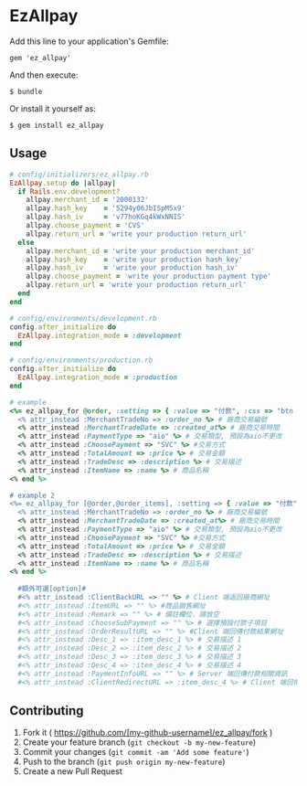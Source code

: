 # EzAllpay

Add this line to your application's Gemfile:

    gem 'ez_allpay'

And then execute:

    $ bundle

Or install it yourself as:

    $ gem install ez_allpay

## Usage

```ruby
# config/initializers/ez_allpay.rb
EzAllpay.setup do |allpay|
  if Rails.env.development?
    allpay.merchant_id = '2000132'
    allpay.hash_key    = '5294y06JbISpM5x9'
    allpay.hash_iv     = 'v77hoKGq4kWxNNIS'
    allpay.choose_payment = 'CVS'
    allpay.return_url = 'write your production return_url'
  else
    allpay.merchant_id = 'write your production merchant_id'
    allpay.hash_key    = 'write your production hash_key'
    allpay.hash_iv     = 'write your production hash_iv'
    allpay.choose_payment = 'write your production payment type'
    allpay.return_url = 'write your production return_url'
  end
end
```

```ruby
# config/environments/development.rb
config.after_initialize do
  EzAllpay.integration_mode = :development
end

# config/environments/production.rb
config.after_initialize do
  EzAllpay.integration_mode = :production
end
```

```ruby
# example
<%= ez_allpay_for @order, :setting => { :value => "付款", :css => "btn btn-danger" } do %>
  <% attr_instead :MerchantTradeNo => :order_no %> # 廠商交易編號
  <% attr_instead :MerchantTradeDate => :created_at%> # 廠商交易時間
  <% attr_instead :PaymentType => "aio" %> # 交易類型, 預設為aio不更改
  <% attr_instead :ChoosePayment => "SVC" %> #交易方式
  <% attr_instead :TotalAmount => :price %> # 交易金額
  <% attr_instead :TradeDesc => :description %> # 交易描述
  <% attr_instead :ItemName => :name %> # 商品名稱
<% end %>

# example 2
<%= ez_allpay_for [@order,@order_items], :setting => { :value => "付款", :css => "btn btn-danger" } do %>
  <% attr_instead :MerchantTradeNo => :order_no %> # 廠商交易編號
  <% attr_instead :MerchantTradeDate => :created_at%> # 廠商交易時間
  <% attr_instead :PaymentType => "aio" %> # 交易類型, 預設為aio不更改
  <% attr_instead :ChoosePayment => "SVC" %> #交易方式
  <% attr_instead :TotalAmount => :price %> # 交易金額
  <% attr_instead :TradeDesc => :description %> # 交易描述
  <% attr_instead :ItemName => :name %> # 商品名稱
<% end %>
  
  #額外可選[option]#
  #<% attr_instead :ClientBackURL => "" %> # Client 端返回廠商網址
  #<% attr_instead :ItemURL => "" %> #商品銷售網址
  #<% attr_instead :Remark => "" %> # 備註欄位，請放空
  #<% attr_instead :ChooseSubPayment => "" %> # 選擇預設付款子項目
  #<% attr_instead :OrderResultURL => "" %> #Client 端回傳付款結果網址
  #<% attr_instead :Desc_1 => :item_desc_1 %> # 交易描述 1
  #<% attr_instead :Desc_2 => :item_desc_2 %> # 交易描述 2
  #<% attr_instead :Desc_3 => :item_desc_3 %> # 交易描述 3
  #<% attr_instead :Desc_4 => :item_desc_4 %> # 交易描述 4
  #<% attr_instead :PaymentInfoURL => "" %> # Server 端回傳付款相關資訊
  #<% attr_instead :ClientRedirectURL => :item_desc_4 %> # Client 端回傳付款相關資訊
```

## Contributing

1. Fork it ( https://github.com/[my-github-username]/ez_allpay/fork )
2. Create your feature branch (`git checkout -b my-new-feature`)
3. Commit your changes (`git commit -am 'Add some feature'`)
4. Push to the branch (`git push origin my-new-feature`)
5. Create a new Pull Request
